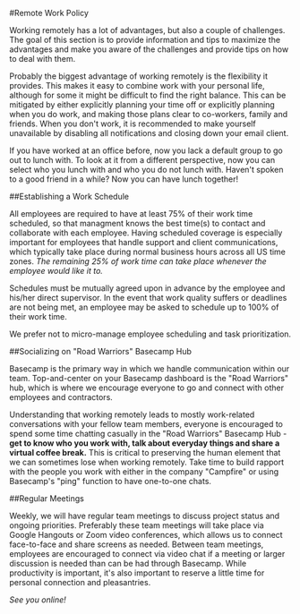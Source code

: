 #Remote Work Policy

Working remotely has a lot of advantages, but also a couple of challenges. The goal of this section is to provide information and tips to maximize the advantages and make you aware of the challenges and provide tips on how to deal with them.

Probably the biggest advantage of working remotely is the flexibility it provides. This makes it easy to combine work with your personal life, although for some it might be difficult to find the right balance. This can be mitigated by either explicitly planning your time off or explicitly planning when you do work, and making those plans clear to co-workers, family and friends. When you don't work, it is recommended to make yourself unavailable by disabling all notifications and closing down your email client. 

If you have worked at an office before, now you lack a default group to go out to lunch with. To look at it from a different perspective, now you can select who you lunch with and who you do not lunch with. Haven't spoken to a good friend in a while? Now you can have lunch together!

##Establishing a Work Schedule

All employees are required to have at least 75% of their work time scheduled, so that managment knows the best time(s) to contact and collaborate with each employee. Having scheduled coverage is especially important for employees that handle support and client communications, which typically take place during normal business hours across all US time zones. *The remaining 25% of work time can take place whenever the employee would like it to.* 

Schedules must be mutually agreed upon in advance by the employee and his/her direct supervisor. In the event that work quality suffers or deadlines are not being met, an employee may be asked to schedule up to 100% of their work time. 

We prefer not to micro-manage employee scheduling and task prioritization. 

##Socializing on "Road Warriors" Basecamp Hub

Basecamp is the primary way in which we handle communication within our team. Top-and-center on your Basecamp dashboard is the "Road Warriors" hub, which is where we encourage everyone to go and connect with other employees and contractors.

Understanding that working remotely leads to mostly work-related conversations with your fellow team members, everyone is encouraged to spend some time chatting casually in the "Road Warriors" Basecamp Hub - __get to know who you work with, talk about everyday things and share a virtual coffee break.__ This is critical to preserving the human element that we can sometimes lose when working remotely. Take time to build rapport with the people you work with either in the company "Campfire" or using Basecamp's "ping" function to have one-to-one chats.

##Regular Meetings

Weekly, we will have regular team meetings to discuss project status and ongoing priorities.  Preferably these team meetings will take place via Google Hangouts or Zoom video conferences, which allows us to connect face-to-face and share screens as needed.  Between team meetings, employees are encouraged to connect via video chat if a meeting or larger discussion is needed than can be had through Basecamp.  While productivity is important, it's also important to reserve a little time for personal connection and pleasantries.

_See you online!_
